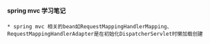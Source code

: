 #### spring mvc 学习笔记

```text
* spring mvc 相关的bean如RequestMappingHandlerMapping、
RequestMappingHandlerAdapter是在初始化DispatcherServlet时懒加载创建

```
